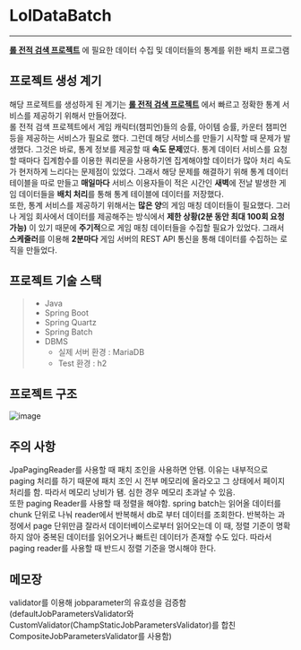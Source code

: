 
# LolDataBatch
 
 -------------------

**[롤 전적 검색 프로젝트](https://github.com/kyo705/LolSearcher#lolsearcher)** 에 필요한 데이터 수집 및 데이터들의 통계를 위한 배치 프로그램

 프로젝트 생성 계기
-------------------
해당 프로젝트를 생성하게 된 계기는 **[롤 전적 검색 프로젝트](https://github.com/kyo705/LolSearcher#lolsearcher)** 에서 빠르고 정확한 통계 서비스를 제공하기 위해서 만들어졌다.   
롤 전적 검색 프로젝트에서 게임 캐릭터(챔피언)들의 승률, 아이템 승률, 카운터 챔피언 등을 제공하는 서비스가 필요로 했다. 
 그런데 해당 서비스를 만들기 시작할 때 문제가 발생했다. 그것은 바로, 통계 정보를 제공할 때 **속도 문제**였다. 통계 데이터 서비스를 요청할 때마다 집계함수를 이용한 쿼리문을 사용하기엔 집계해야할 데이터가 많아 처리 속도가 현저하게 느리다는 문제점이 있었다. 그래서 해당 문제를 해결하기 위해 통계 데이터 테이블을 따로 만들고 **매일마다** 서비스 이용자들이 적은 시간인 **새벽**에 전날 발생한 게임 데이터들을 **배치 처리**를 통해 통계 테이블에 데이터를 저장했다.   
 또한, 통계 서비스를 제공하기 위해서는 **많은 양**의 게임 매칭 데이터들이 필요했다. 그러나 게임 회사에서 데이터를 제공해주는 방식에서 **제한 상황(2분 동안 최대 100회 요청 가능)** 이 있기 때문에 **주기적**으로 게임 매칭 데이터들을 수집할 필요가 있었다. 그래서 **스케줄러**를 이용해 **2분마다** 게임 서버의 REST API 통신을 통해 데이터를 수집하는 로직을 만들었다.   

 프로젝트 기술 스택
-----------------
> - Java
> - Spring Boot
> - Spring Quartz
> - Spring Batch
> - DBMS 
>   - 실제 서버 환경 : MariaDB
>   - Test 환경 : h2

 프로젝트 구조
-----------------
![image](https://user-images.githubusercontent.com/89891704/194566899-f71a96fe-89db-459f-bed7-0f885511b397.png)



주의 사항
-------------
JpaPagingReader를 사용할 때 패치 조인을 사용하면 안됌. 이유는 내부적으로 paging 처리를 하기 때문에 패치 조인 시 전부 메모리에 올라오고 그 상태에서 페이지 처리를 함. 따라서 메모리 낭비가 됌. 심한 경우 메모리 초과날 수 있음.    
또한 paging Reader를 사용할 때 정렬을 해야함. spring batch는 읽어올 데이터를 chunk 단위로 나눠 reader에서 반복해서 db로 부터 데이터를 조회한다. 반복하는 과정에서 page 단위만큼 잘라서 데이터베이스로부터 읽어오는데 이 때, 정렬 기준이 명확하지 않아 중복된 데이터를 읽어오거나 빠트린 데이터가 존재할 수도 있다. 따라서 paging reader를 사용할 때 반드시 정렬 기준을 명시해야 한다.   



메모장
------------
validator를 이용해 jobparameter의 유효성을 검증함 (defaultJobParametersValidator와 CustomValidator(ChampStaticJobParametersValidator)를 합친 CompositeJobParametersValidator를 사용함)

